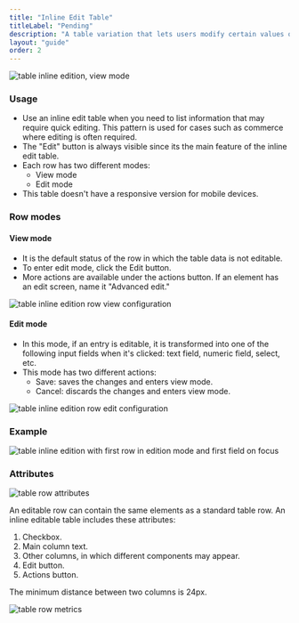 ```yaml
---
title: "Inline Edit Table"
titleLabel: "Pending"
description: "A table variation that lets users modify certain values of the entry without going to the detail page."
layout: "guide"
order: 2
---
```




![table inline edition, view mode](../../../images/TableInlineEdition.jpg)

### Usage

* Use an inline edit table when you need to list information that may require quick editing. This pattern is used for cases such as commerce where editing is often required.
* The "Edit" button is always visible since its the main feature of the inline edit table.
* Each row has two different modes:
	* View mode
	* Edit mode
* This table doesn't have a responsive version for mobile devices.

### Row modes

#### View mode
* It is the default status of the row in which the table data is not editable.
* To enter edit mode, click the Edit button.
* More actions are available under the actions button. If an element has an edit screen, name it "Advanced edit."

![table inline edition row view configuration](../../../images/TableInlineEditRowView.jpg)

#### Edit mode
* In this mode, if an entry is editable, it is transformed into one of the following input fields when it's clicked: text field, numeric field, select, etc.
* This mode has two different actions:
	* Save: saves the changes and enters view mode.
	* Cancel: discards the changes and enters view mode.

![table inline edition row edit configuration](../../../images/TableInlineEditRowEdit.jpg)

### Example

![table inline edition with first row in edition mode and first field on focus](../../../images/TableInlineEditionFocus.jpg)

### Attributes

![table row attributes](../../../images/TableInlineEditRowDesc.jpg)

An editable row can contain the same elements as a standard table row. An inline editable table includes these attributes:

1. Checkbox.
2. Main column text.
3. Other columns, in which different components may appear.
4. Edit button.
5. Actions button.

The minimum distance between two columns is 24px.

![table row metrics](../../../images/TableInlineEditRowMetrics1.jpg)
